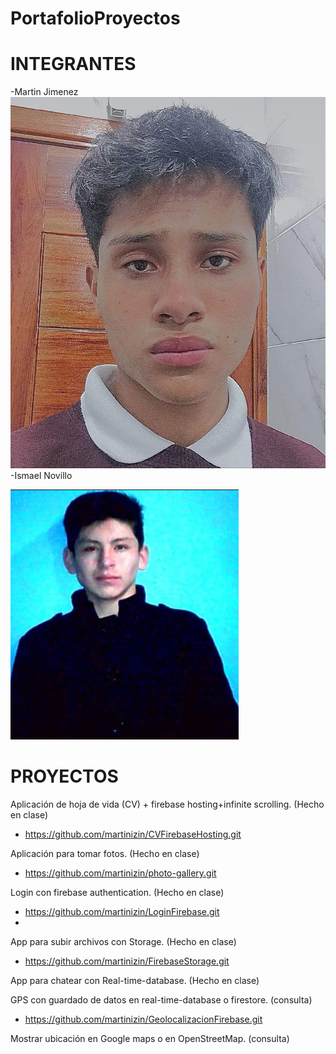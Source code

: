 # PortafolioProyectos

# INTEGRANTES
-Martin Jimenez
![Martin Jimenez](https://github.com/IsmaelNovillo/PortafolioProyectos/blob/main/WhatsApp%20Image%202024-06-09%20at%206.52.28%20PM.jpeg)
-Ismael Novillo 

![Ismael Novillo](https://github.com/IsmaelNovillo/PortafolioProyectos/blob/main/Captura%20de%20pantalla%202024-05-05%20205316.jpg)
# PROYECTOS
Aplicación de hoja de vida (CV) + firebase hosting+infinite scrolling. (Hecho en clase)

- https://github.com/martinizin/CVFirebaseHosting.git
  
Aplicación para tomar fotos. (Hecho en clase)

- https://github.com/martinizin/photo-gallery.git

Login con firebase authentication.  (Hecho en clase)

- https://github.com/martinizin/LoginFirebase.git
- 
App para subir archivos con Storage. (Hecho en clase)

- https://github.com/martinizin/FirebaseStorage.git


App para chatear con Real-time-database. (Hecho en clase)

GPS con guardado de datos en real-time-database o firestore. (consulta)

- https://github.com/martinizin/GeolocalizacionFirebase.git

Mostrar ubicación en Google maps o en OpenStreetMap. (consulta)
